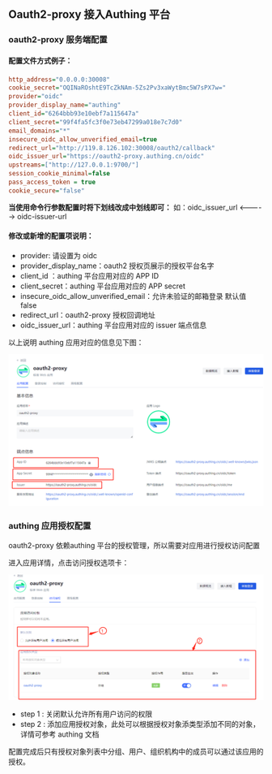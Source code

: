 ## Oauth2-proxy 接入Authing 平台

### oauth2-proxy 服务端配置

#### 配置文件方式例子：

```ini
http_address="0.0.0.0:30008"
cookie_secret="OQINaROshtE9TcZkNAm-5Zs2Pv3xaWytBmc5W7sPX7w="
provider="oidc"
provider_display_name="authing"
client_id="6264bbb93e10ebf7a115647a"
client_secret="99f4fa5fc3f0e73eb47299a018e7c7d0"
email_domains="*"
insecure_oidc_allow_unverified_email=true
redirect_url="http://119.8.126.102:30008/oauth2/callback"
oidc_issuer_url="https://oauth2-proxy.authing.cn/oidc"
upstreams=["http://127.0.0.1:9700/"]
session_cookie_minimal=false
pass_access_token = true
cookie_secure="false"
```

**当使用命令行参数配置时将下划线改成中划线即可：**
如：oidc_issuer_url <-----> oidc-issuer-url

#### 修改或新增的配置项说明：

- provider:  请设置为 oidc
- provider_display_name：oauth2 授权页展示的授权平台名字
- client_id ：authing 平台应用对应的 APP ID
- client_secret：authing 平台应用对应的 APP secret
- insecure_oidc_allow_unverified_email：允许未验证的邮箱登录 默认值 false
- redirect_url：oauth2-proxy 授权回调地址
- oidc_issuer_url：authing 平台应用对应的 issuer 端点信息

以上说明 authing 应用对应的信息见下图：

![s](authing_app_info.png)

### authing 应用授权配置

oauth2-proxy 依赖authing 平台的授权管理，所以需要对应用进行授权访问配置

进入应用详情，点击访问授权选项卡：

![q](auth_ctl.png)

- step 1 : 关闭默认允许所有用户访问的权限
- step 2 : 添加应用授权对象，此处可以根据授权对象添类型添加不同的对象，详情可参考 authing 文档

配置完成后只有授权对象列表中分组、用户、组织机构中的成员可以通过该应用的授权。
